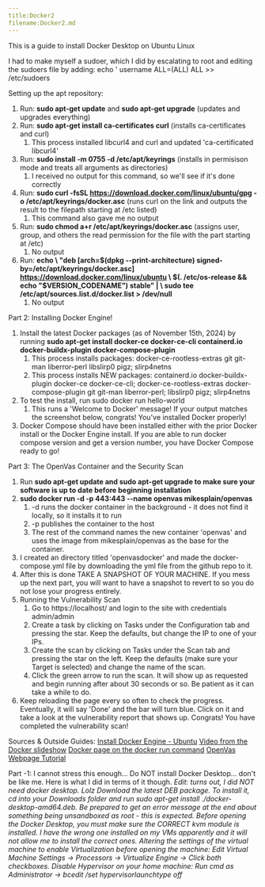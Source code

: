 ```yaml
---
title:Docker2
filename:Docker2.md
---
```


This is a guide to install Docker Desktop on Ubuntu Linux

I had to make myself a sudoer, which I did by escalating to root and editing the sudoers file by adding: echo ' username ALL=(ALL) ALL >> /etc/sudoers

Setting up the apt repository:
1. Run: **sudo apt-get update** and **sudo apt-get upgrade** (updates and upgrades everything)
2. Run: **sudo apt-get install ca-certificates curl** (installs ca-certificates and curl)
	1. This process installed libcurl4 and curl and updated 'ca-certificated libcurl4'
3. Run: **sudo install -m 0755 -d /etc/apt/keyrings** (installs in permisison mode and treats all arguments as directories)
	1. I received no output for this command, so we'll see if it's done correctly
4. Run: **sudo curl -fsSL https://download.docker.com/linux/ubuntu/gpg -o /etc/apt/keyrings/docker.asc** (runs curl on the link and outputs the result to the filepath starting at /etc listed)
	1. This command also gave me no output
5. Run: **sudo chmod a+r /etc/apt/keyrings/docker.asc** (assigns user, group, and others the read permission for the file with the part starting at /etc)
	1. No output
6. Run: **echo \ "deb [arch=$(dpkg --print-architecture) signed-by=/etc/apt/keyrings/docker.asc] https://download.docker.com/linux/ubuntu \ $(. /etc/os-release && echo "$VERSION_CODENAME") stable" | \ sudo tee /etc/apt/sources.list.d/docker.list > /dev/null** 
	1. No output

Part 2: Installing Docker Engine!
1. Install the latest Docker packages (as of November 15th, 2024) by running **sudo apt-get install docker-ce docker-ce-cli containerd.io docker-buildx-plugin docker-compose-plugin**
	1. This process installs packages: docker-ce-rootless-extras git git-man liberror-perl libslirp0 pigz; slirp4netns
	2. This process installs NEW packages:  containerd.io docker-buildx-plugin docker-ce docker-ce-cli; docker-ce-rootless-extras docker-compose-plugin git git-man liberror-perl; libslirp0 pigz; slirp4netns
2. To test the install, run sudo docker run hello-world
	1. This runs a 'Welcome to Docker' message! If your output matches the screenshot below, congrats! You've installed Docker properly!
3. Docker Compose should have been installed either with the prior Docker install or the Docker Engine install. If you are able to run docker compose version and get a version number, you have Docker Compose ready to go!


Part 3: The OpenVas Container and the Security Scan
1. Run **sudo apt-get update and sudo apt-get upgrade to make sure your software is up to date before beginning installation**
2. **sudo docker run -d -p 443:443 --name openvas mikesplain/openvas**
	1. -d runs the docker container in the background - it does not find it locally, so it installs it to run
	2. -p publishes the container to the host
	3. The rest of the command names the new container 'openvas' and uses the image from mikesplain/openvas as the base for the container.
3. I created an directory titled 'openvasdocker' and made the docker-compose.yml file by downloading the yml file from the github repo to it.
4. After this is done TAKE A SNAPSHOT OF YOUR MACHINE. If you mess up the next part, you will want to have a snapshot to revert to so you do not lose your progress entirely. 
5. Running the Vulnerability Scan
	1. Go to https://localhost/ and login to the site with credentials admin/admin
	2. Create a task by clicking on Tasks under the Configuration tab and pressing the star. Keep the defaults, but change the IP to one of your IPs. 
	3. Create the scan by clicking on Tasks under the Scan tab and pressing the star on the left. Keep the defaults (make sure your Target is selected) and change the name of the scan.
	4. Click the green arrow to run the scan. It will show up as requested and begin running after about 30 seconds or so. Be patient as it can take a while to do.
6. Keep reloading the page every so often to check the progress. Eventually, it will say 'Done' and the bar will turn blue. Click on it and take a look at the vulnerability report that shows up. Congrats! You have completed the vulnerability scan!

Sources & Outside Guides:
[Install Docker Engine - Ubuntu](https://docs.docker.com/engine/install/ubuntu/)
[Video from the Docker slideshow](https://utulsa.hosted.panopto.com/Panopto/Pages/Embed.aspx?id=75912983-0806-47a5-a3ad-acc9018aaec3)
[Docker page on the docker run command](https://docs.docker.com/reference/cli/docker/container/run/)
[OpenVas Webpage Tutorial](https://community.greenbone.net/getting-started/configuring-and-running-first-scan/)

Part -1: I cannot stress this enough... Do NOT install Docker Desktop... don't be like me. Here is what I did in terms of it though. 
*Edit: turns out, I did NOT need docker desktop. Lolz*
*Download the latest DEB package. To install it, cd into your Downloads folder and run sudo apt-get install ./docker-desktop-amd64.deb. Be prepared to get an error message at the end about something being unsandboxed as root - this is expected.*
*Before opening the Docker Desktop, you must make sure the CORRECT kvm module is installed. I have the wrong one installed on my VMs apparently and it will not allow me to install the correct ones.*
*Altering the settings of the virtual machine to enable Virtualization before opening the machine: Edit Virtual Machine Settings -> Processors -> Virtualize Engine -> Click both checkboxes.*
*Disable Hypervisor on your home machine: Run cmd as Administrator -> bcedit /set hypervisorlaunchtype off*

